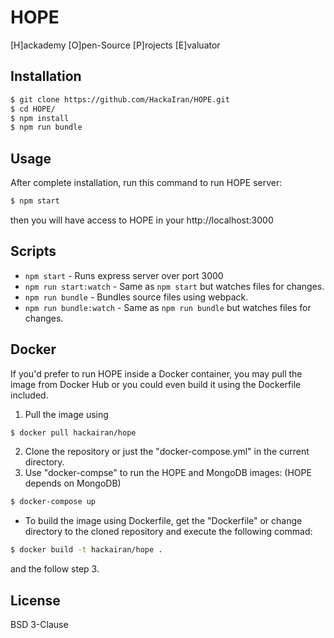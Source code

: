 # HOPE
[H]ackademy [O]pen-Source [P]rojects [E]valuator

## Installation
```bash
$ git clone https://github.com/HackaIran/HOPE.git
$ cd HOPE/
$ npm install
$ npm run bundle
```

## Usage
After complete installation, run this command to run HOPE server:
```bash
$ npm start
```
then you will have access to HOPE in your http://localhost:3000

## Scripts
* `npm start` - Runs express server over port 3000
* `npm run start:watch` - Same as `npm start` but watches files for changes.
* `npm run bundle` - Bundles source files using webpack.
* `npm run bundle:watch` - Same as `npm run bundle` but watches files for changes.

## Docker
If you'd prefer to run HOPE inside a Docker container, you may pull the image from Docker Hub or you could even build it using the Dockerfile included.
1. Pull the image using
```bash
$ docker pull hackairan/hope
```
2. Clone the repository or just the "docker-compose.yml" in the current directory.
3. Use "docker-compse" to run the HOPE and MongoDB images: (HOPE depends on MongoDB)
```bash
$ docker-compose up
```
* To build the image using Dockerfile, get the "Dockerfile" or change directory to the cloned repository and execute the following commad:
```bash
$ docker build -t hackairan/hope .
```
and the follow step 3.

## License
BSD 3-Clause